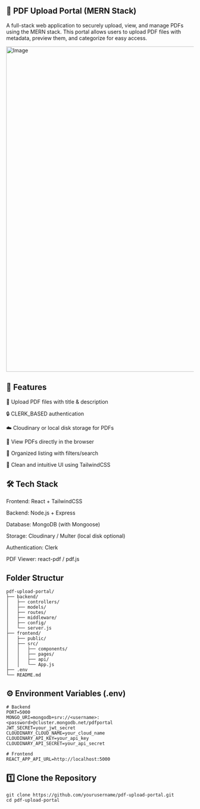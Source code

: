 ## 📄 PDF Upload Portal (MERN Stack)
A full-stack web application to securely upload, view, and manage PDFs using the MERN stack. This portal allows users to upload PDF files with metadata, preview them, and categorize for easy access.



<img width="1896" height="873" alt="Image" src="https://github.com/user-attachments/assets/74863b09-7506-4350-8ec7-3808d2a52420" />

## 🚀 Features
🧾 Upload PDF files with title & description

🔒 CLERK_BASED authentication

☁️ Cloudinary or local disk storage for PDFs

📖 View PDFs directly in the browser

📂 Organized listing with filters/search

🧼 Clean and intuitive UI using TailwindCSS


## 🛠 Tech Stack
Frontend: React + TailwindCSS

Backend: Node.js + Express

Database: MongoDB (with Mongoose)

Storage: Cloudinary / Multer (local disk optional)

Authentication: Clerk

PDF Viewer: react-pdf / pdf.js

##  Folder Structur
```
pdf-upload-portal/
├── backend/
│   ├── controllers/
│   ├── models/
│   ├── routes/
│   ├── middleware/
│   ├── config/
│   └── server.js
├── frontend/
│   ├── public/
│   ├── src/
│   │   ├── components/
│   │   ├── pages/
│   │   ├── api/
│   │   └── App.js
├── .env
└── README.md
```
## ⚙️ Environment Variables (.env)
```
# Backend
PORT=5000
MONGO_URI=mongodb+srv://<username>:<password>@cluster.mongodb.net/pdfportal
JWT_SECRET=your_jwt_secret
CLOUDINARY_CLOUD_NAME=your_cloud_name
CLOUDINARY_API_KEY=your_api_key
CLOUDINARY_API_SECRET=your_api_secret

# Frontend
REACT_APP_API_URL=http://localhost:5000
```


## 1️⃣ Clone the Repository
```
git clone https://github.com/yourusername/pdf-upload-portal.git
cd pdf-upload-portal
```


